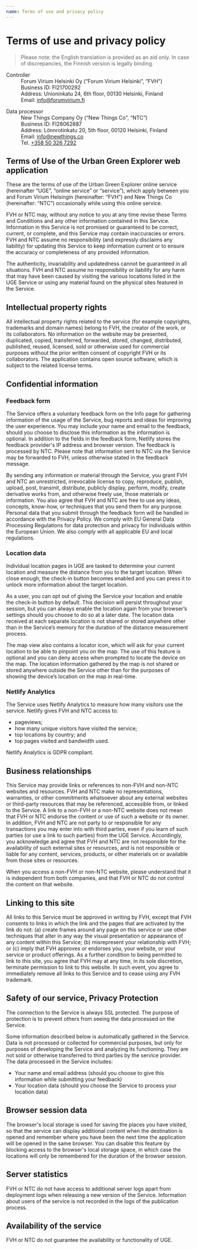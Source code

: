 ```yaml
---
name: Terms of use and privacy policy
---
```


# Terms of use and privacy policy

> Please note: the English translation is provided as an aid only. In case of discrepancies, the Finnish version is legally binding.

<dl itemscope itemtype="https://schema.org/Organization">
<dt class="subtitle">Controller</dt>
<dd><span itemprop="name">Forum Virium Helsinki Oy</span> (“Forum Virium Helsinki”, “FVH”)</dd>
<dd>Business ID: <span itemprop="taxID">FI21700292</span></dd>
<dd itemprop="address">Address: <span itemprop="streetAddress">Unioninkatu 24, 6th floor</span>, <span itemprop="postalCode">00130</span> <span itemprop="addressLocality">Helsinki</span>, <span itemprop="country">Finland</span></dd>
<dd>Email: <a href="mailto:info@forumvirium.fi" itemprop="email">info@forumvirium.fi</a></dd>
</dl>

<dl itemscope itemtype="https://schema.org/Organization">
<dt class="subtitle">Data processor</dt>
<dd><span itemprop="name">New Things Company Oy</span> (“New Things Co”, “NTC”)</dd>
<dd>Business ID: <span itemprop="taxID">FI28062887</span></dd>
<dd itemprop="address">Address: <span itemprop="streetAddress">Lönnrotinkatu 20, 5th floor</span>, <span itemprop="postalCode">00120</span> <span itemprop="addressLocality">Helsinki</span>, <span itemprop="country">Finland</span></dd>
<dd>Email: <a href="mailto:info@newthings.co" itemprop="email">info@newthings.co</a></dd>
<dd>Tel. <a href="tel:+358503267292" itemprop="telephone">+358 50 326 7292</a></dd>
</dl>

## Terms of Use of the Urban Green Explorer web application

These are the terms of use of the Urban Green Explorer online service (hereinafter “UGE”, “online service” or “service”), which apply between you and Forum Virium Helsingin (hereinafter: “FVH”) and New Things Co (hereinafter: “NTC”) occasionally while using this online service.

FVH or NTC may, without any notice to you at any time revise these Terms and Conditions and any other information contained in this Service. Information in this Service is not promised or guaranteed to be correct, current, or complete, and this Service may contain inaccuracies or errors. FVH and NTC assume no responsibility (and expressly disclaims any liability) for updating this Service to keep information current or to ensure the accuracy or completeness of any provided information.

The authenticity, invariability and updatedness cannot be guaranteed in all situations. FVH and NTC assume no responsibility or liability for any harm that may have been caused by visiting the various locations listed in the UGE Service or using any material found on the physical sites featured in the Service.

## Intellectual property rights

All intellectual property rights related to the service (for example copyrights, trademarks and domain names) belong to FVH, the creator of the work, or its collaborators. No information on the website may be presented, duplicated, copied, transferred, forwarded, stored, changed, distributed, published, reused, licensed, sold or otherwise used for commercial purposes without the prior written consent of copyright FVH or its collaborators. The application contains open source software, which is subject to the related license terms.

## Confidential information

### Feedback form

The Service offers a voluntary feedback form on the Info page for gathering information of the usage of the Service, bug reports and ideas for improving the user experience. You may include your name and email to the feedback, should you choose to disclose this information as the information is optional. In addition to the fields in the feedback form, Netlify stores the feedback provider's IP address and browser version. The feedback is processed by NTC. Please note that information sent to NTC via the Service may be forwarded to FVH, unless otherwise stated in the feedback message.

By sending any information or material through the Service, you grant FVH and NTC an unrestricted, irrevocable license to copy, reproduce, publish, upload, post, transmit, distribute, publicly display, perform, modify, create derivative works from, and otherwise freely use, those materials or information. You also agree that FVH and NTC are free to use any ideas, concepts, know-how, or techniques that you send them for any purpose. Personal data that you submit through the feedback form will be handled in accordance with the Privacy Policy. We comply with EU General Data Processing Regulations for data protection and privacy for individuals within the European Union. We also comply with all applicable EU and local regulations.

### Location data

Individual location pages in UGE are tasked to determine your current location and measure the distance from you to the target location. When close enough, the check-in button becomes enabled and you can press it to unlock more information about the target location.

As a user, you can opt out of giving the Service your location and enable the check-in button by default. This decision will persist throughout your session, but you can always enable the location again from your browser’s settings should you choose to do so at a later date. The location data received at each separate location is not shared or stored anywhere other than in the Service’s memory for the duration of the distance measurement process.

The map view also contains a locator icon, which will ask for your current location to be able to pinpoint you on the map. The use of this feature is optional and you can deny access when prompted to locate the device on the map. The location information gathered by the map is not shared or stored anywhere outside the Service other than for the purposes of showing the device’s location on the map in real-time.

### Netlify Analytics

The Service uses Netlify Analytics to measure how many visitors use the service. Netlify gives FVH and NTC access to:

- pageviews;
- how many unique visitors have visited the service;
- top locations by country; and
- top pages visited and bandwidth used.

Netlify Analytics is GDPR compliant.

## Business relationships

This Service may provide links or references to non-FVH and non-NTC websites and resources. FVH and NTC make no representations, warranties, or other commitments whatsoever about any external websites or third-party resources that may be referenced, accessible from, or linked to the Service. A link to a non-FVH or a non-NTC website does not mean that FVH or NTC endorse the content or use of such a website or its owner. In addition, FVH and NTC are not party to or responsible for any transactions you may enter into with third parties, even if you learn of such parties (or use a link to such parties) from the UGE Service. Accordingly, you acknowledge and agree that FVH and NTC are not responsible for the availability of such external sites or resources, and is not responsible or liable for any content, services, products, or other materials on or available from those sites or resources.

When you access a non-FVH or non-NTC website, please understand that it is independent from both companies, and that FVH or NTC do not control the content on that website.

## Linking to this site

All links to this Service must be approved in writing by FVH, except that FVH consents to links in which the link and the pages that are activated by the link do not: (a) create frames around any page on this service or use other techniques that alter in any way the visual presentation or appearance of any content within this Service; (b) misrepresent your relationship with FVH; or (c) imply that FVH approves or endorses you, your website, or your service or product offerings. As a further condition to being permitted to link to this site, you agree that FVH may at any time, in its sole discretion, terminate permission to link to this website. In such event, you agree to immediately remove all links to this Service and to cease using any FVH trademark.

## Safety of our service, Privacy Protection

The connection to the Service is always SSL protected. The purpose of protection is to prevent others from seeing the data processed on the Service.

Some information described below is automatically gathered in the Service. Data is not processed or collected for commercial purposes, but only for purposes of developing the Service and analyzing its functioning. They are not sold or otherwise transferred to third parties by the service provider. The data processed in the Service includes:

- Your name and email address (should you choose to give this information while submitting your feedback)
- Your location data (should you choose the Service to process your location data)

## Browser session data

The browser's local storage is used for saving the places you have visited, so that the service can display additional content when the destination is opened and remember where you have been the next time the application will be opened in the same browser. You can disable this feature by blocking access to the browser's local storage space, in which case the locations will only be remembered for the duration of the browser session.

## Server statistics

FVH or NTC do not have access to additional server logs apart from deployment logs when releasing a new version of the Service. Information about users of the service is not recorded in the logs of the publication process.

## Availability of the service

FVH or NTC do not guarantee the availability or functionality of UGE.
